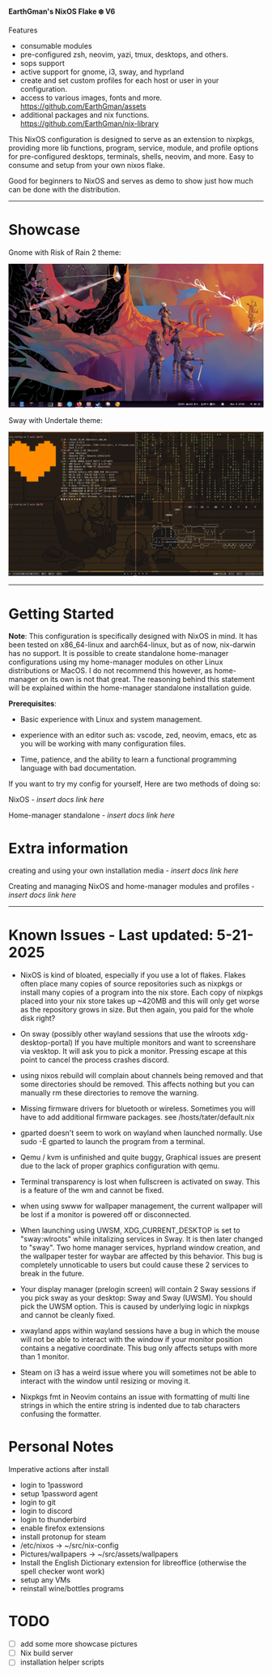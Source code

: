 **EarthGman's NixOS Flake ❄️ V6**

Features
-  consumable modules
-  pre-configured zsh, neovim, yazi, tmux, desktops, and others.
-  sops support
-  active support for gnome, i3, sway, and hyprland
-  create and set custom profiles for each host or user in your configuration.
-  access to various images, fonts and more. https://github.com/EarthGman/assets
-  additional packages and nix functions. https://github.com/EarthGman/nix-library

This NixOS configuration is designed to serve as an extension to nixpkgs, providing more lib functions, program, service, module, and profile options for pre-configured desktops, terminals, shells, neovim, and more. Easy to consume and setup from your own nixos flake. 

Good for beginners to NixOS and serves as demo to show just how much can be done with the distribution.

------------------------------------------------------------------------
# Showcase

Gnome with Risk of Rain 2 theme:

![gnome](https://raw.githubusercontent.com/EarthGman/nix-config/refs/heads/main/.github/ror-gnome.png)

Sway with Undertale theme:

![sway](https://raw.githubusercontent.com/EarthGman/nix-config/refs/heads/main/.github/undertale-sway.png)

------------------------------------------------------------------------
# Getting Started
**Note**: This configuration is specifically designed with NixOS in mind. It has been tested on x86_64-linux and aarch64-linux, but as of now, nix-darwin has no support. It is possible to create standalone home-manager configurations using my home-manager modules on other Linux distributions or MacOS. I do not recommend this however, as home-manager on its own is not that great. The reasoning behind this statement will be explained within the home-manager standalone installation guide.

**Prerequisites**:
- Basic experience with Linux and system management.

- experience with an editor such as: vscode, zed, neovim, emacs, etc as you will be working with many configuration files.

- Time, patience, and the ability to learn a functional programming language with bad documentation. 

If you want to try my config for yourself, Here are two methods of doing so:

NixOS - *insert docs link here*

Home-manager standalone - *insert docs link here*

# Extra information

creating and using your own installation media - *insert docs link here*

Creating and managing NixOS and home-manager modules and profiles - *insert docs link here*

------------------------------------------------------------------------
# Known Issues - Last updated: 5-21-2025

- NixOS is kind of bloated, especially if you use a lot of flakes. Flakes often place many copies of source repositories such as nixpkgs or install many copies of a program into the nix store. Each copy of nixpkgs placed into your nix store takes up ~420MB and this will only get worse as the repository grows in size. But then again, you paid for the whole disk right?

- On sway (possibly other wayland sessions that use the wlroots xdg-desktop-portal) If you have multiple monitors and want to screenshare via vesktop. It will ask you to pick a monitor.
  Pressing escape at this point to cancel the process crashes discord.

- using nixos rebuild will complain about channels being removed and that some directories should be removed. This affects nothing but you can manually rm these directories to remove the warning.
 
- Missing firmware drivers for bluetooth or wireless. Sometimes you will have to add additional firmware packages. see /hosts/tater/default.nix

- gparted doesn't seem to work on wayland when launched normally. Use sudo -E gparted to launch the program from a terminal.

- Qemu / kvm is unfinished and quite buggy, Graphical issues are present due to the lack of proper graphics configuration with qemu.

- Terminal transparency is lost when fullscreen is activated on sway. This is a feature of the wm and cannot be fixed.

- when using swww for wallpaper management, the current wallpaper will be lost if a monitor is powered off or disconnected.

- When launching using UWSM, XDG_CURRENT_DESKTOP is set to "sway:wlroots" while initalizing services in Sway. It is then later changed to "sway". 
  Two home manager services, hyprland window creation, and the wallpaper tester for waybar are affected by this behavior.
  This bug is completely unnoticable to users but could cause these 2 services to break in the future.

- Your display manager (prelogin screen) will contain 2 Sway sessions if you pick sway as your desktop: Sway and Sway (UWSM). You should pick the UWSM option.
  This is caused by underlying logic in nixpkgs and cannot be cleanly fixed.

- xwayland apps within wayland sessions have a bug in which the mouse will not be able to interact with the window if your monitor position contains a negative coordinate.
  This bug only affects setups with more than 1 monitor.

- Steam on i3 has a weird issue where you will sometimes not be able to interact with the window until resizing or moving it.

- Nixpkgs fmt in Neovim contains an issue with formatting of multi line strings in which the entire string is indented due to tab characters confusing the formatter.

# Personal Notes

Imperative actions after install
- login to 1password
- setup 1password agent
- login to git
- login to discord
- login to thunderbird
- enable firefox extensions
- install protonup for steam
- /etc/nixos -> ~/src/nix-config
- Pictures/wallpapers -> ~/src/assets/wallpapers
- Install the English Dictionary extension for libreoffice (otherwise the spell checker wont work)
- setup any VMs
- reinstall wine/bottles programs

# TODO
- [ ] add some more showcase pictures
- [ ] Nix build server
- [ ] installation helper scripts
